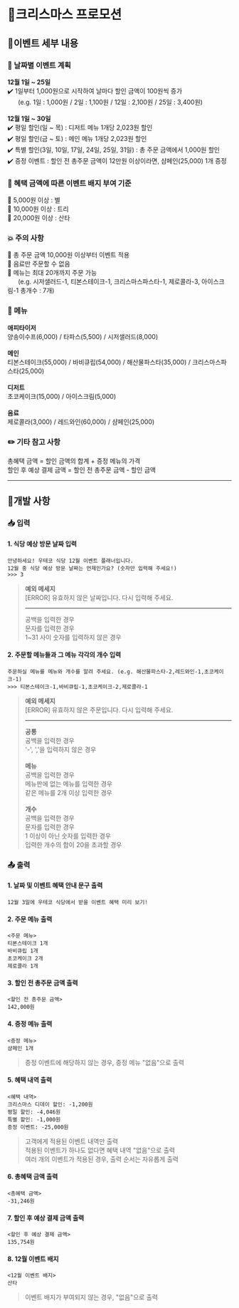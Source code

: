 # 🎄크리스마스 프로모션

## 🎉이벤트 세부 내용

### 📆 날짜별 이벤트 계획

**12월 1일 ~ 25일**<br>
✔️ 1일부터 1,000원으로 시작하여 날마다 할인 금액이 100원씩 증가<br>&nbsp;&nbsp;&nbsp;&nbsp;&nbsp;
(e.g. 1일 : 1,000원 / 2일 : 1,100원 / 12일 : 2,100원 / 25일 : 3,400원)<br>
<br>
**12월 1일 ~ 30일**<br>
✔️ 평일 할인(일 ~ 목) : 디저트 메뉴 1개당 2,023원 할인<br>
✔️ 평일 할인(금 ~ 토) : 메인 메뉴 1개당 2,023원 할인<br>
✔️ 특별 할인(3일, 10일, 17일, 24일, 25일, 31일) : 총 주문 금액에서 1,000원 할인<br>
✔️ 증정 이벤트 : 할인 전 총주문 금액이 12만원 이상이라면, 샴페인(25,000) 1개 증정

### 📣 혜택 금액에 따른 이벤트 배지 부여 기준
🌟 5,000원 이상 : 별<br>
🌟 10,000원 이상 : 트리<br>
🌟 20,000원 이상 : 산타

### 💥 주의 사항
🚨 총 주문 금액 10,000원 이상부터 이벤트 적용<br>
🚨 음료만 주문할 수 없음<br>
🚨 메뉴는 최대 20개까지 주문 가능<br>&nbsp;&nbsp;&nbsp;&nbsp;&nbsp;
(e.g. 시저샐러드-1, 티본스테이크-1, 크리스마스파스타-1, 제로콜라-3, 아이스크림-1 총개수 : 7개)

### 🍖 메뉴
**애피타이저**<br>
양송이수프(6,000) / 타파스(5,500) / 시저샐러드(8,000)<br>
<br>
**메인**<br>
티본스테이크(55,000) / 바비큐립(54,000) / 해산물파스타(35,000) / 크리스마스파스타(25,000)<br>
<br>
**디저트**<br>
초코케이크(15,000) / 아이스크림(5,000)<br>
<br>
**음료**<br>
제로콜라(3,000) / 레드와인(60,000) / 샴페인(25,000)

### ✏️ 기타 참고 사항
총혜택 금액 = 할인 금액의 합계 + 증정 메뉴의 가격<br>
할인 후 예상 결제 금액 = 할인 전 총주문 금액 - 할인 금액

---

## 📃개발 사항

### 📥 입력

#### 1. 식당 예상 방문 날짜 입력
```
안녕하세요! 우테코 식당 12월 이벤트 플래너입니다.
12월 중 식당 예상 방문 날짜는 언제인가요? (숫자만 입력해 주세요!)
>>> 3
```
> **예외 메세지**<br>
[ERROR] 유효하지 않은 날짜입니다. 다시 입력해 주세요.<br><hr>
공백을 입력한 경우<br>
문자를 입력한 경우<br>
1~31 사이 숫자를 입력하지 않은 경우

#### 2. 주문할 메뉴들과 그 메뉴 각각의 개수 입력
```
주문하실 메뉴를 메뉴와 개수를 알려 주세요. (e.g. 해산물파스타-2,레드와인-1,초코케이크-1)
>>> 티본스테이크-1,바비큐립-1,초코케이크-2,제로콜라-1
```
> **예외 메세지**<br>
[ERROR] 유효하지 않은 주문입니다. 다시 입력해 주세요.<br><hr>
**공통**<br>
공백을 입력한 경우<br>
'-', ','을 입력하지 않은 경우<br><br>
**메뉴**<br>
공백을 입력한 경우<br>
메뉴판에 없는 메뉴를 입력한 경우<br>
같은 메뉴를 2개 이상 입력한 경우<br><br>
**개수**<br>
공백을 입력한 경우<br>
문자를 입력한 경우<br>
1 이상이 아닌 숫자를 입력한 경우<br>
입력한 개수의 합이 20을 초과할 경우


### 📤 출력

#### 1. 날짜 및 이벤트 혜택 안내 문구 출력
```
12월 3일에 우테코 식당에서 받을 이벤트 혜택 미리 보기!
```

#### 2. 주문 메뉴 출력
```
<주문 메뉴>
티본스테이크 1개
바비큐립 1개
초코케이크 2개
제로콜라 1개
```

#### 3. 할인 전 총주문 금액 출력
```
<할인 전 총주문 금액>
142,000원
```

#### 4. 증정 메뉴 출력
```
<증정 메뉴>
샴페인 1개
```
> 증정 이벤트에 해당하지 않는 경우, 증정 메뉴 "없음"으로 출력

#### 5. 혜택 내역 출력
```
<혜택 내역>
크리스마스 디데이 할인: -1,200원
평일 할인: -4,046원
특별 할인: -1,000원
증정 이벤트: -25,000원
```
> 고객에게 적용된 이벤트 내역만 출력<br>
적용된 이벤트가 하나도 없다면 혜택 내역 "없음"으로 출력<br>
여러 개의 이벤트가 적용된 경우, 출력 순서는 자유롭게 출력

#### 6. 총혜택 금액 출력
```
<총혜택 금액>
-31,246원
```

#### 7. 할인 후 예상 결제 금액 출력
```
<할인 후 예상 결제 금액>
135,754원
```

#### 8. 12월 이벤트 배지
```
<12월 이벤트 배지>
산타
```
> 이벤트 배지가 부여되지 않는 경우, "없음"으로 출력
